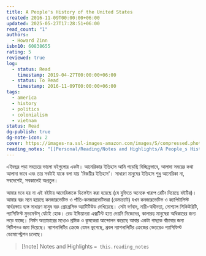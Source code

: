 ```yaml
---
title: A People's History of the United States
created: 2016-11-09T00:00:00+06:00
updated: 2025-05-27T17:28:51+06:00
read_count: "1"
authors:
  - Howard Zinn
isbn10: 60838655
rating: 5
reviewed: true
log:
  - status: Read
    timestamp: 2019-04-27T00:00:00+06:00
  - status: To Read
    timestamp: 2016-11-09T00:00:00+06:00
tags:
  - america
  - history
  - politics
  - colonialism
  - vietnam
status: Read
dg-publish: true
dg-note-icon: 2
cover: https://images-na.ssl-images-amazon.com/images/S/compressed.photo.goodreads.com/books/1494279423i/2767.jpg
reading_notes: "[[Personal/Reading/Notes and Highlights/A People_s History of the United States by Howard Zinn|A People's History of the United States by Howard Zinn]]"
---
```

এইবছর পড়া সবচেয়ে ভালো বইগুলোর একটা। আমেরিকার ইতিহাস আমি পড়েছি বিচ্ছিন্নভাবে, আলাদা সময়ের কথা আলাদা ভাবে এবং তার সবটাই যাকে বলা যায় 'বিজয়ীর ইতিহাস'। সাধারণ মানুষের ইতিহাস শুধু আমেরিকা না, সবদেশেই, সবকালেই অপ্রতুল।  
  
আমার মনে হয় না এই বইটায় আমেরিকাকে ডিফেইম করা হয়েছে (যে যুক্তিতে অনেকে খারাপ রেটিং দিয়েছে বইটির)। আমার বরং মনে হয়েছে কনজারভেটিভ ও পাঁতি-কনজারভেটিভরা (ডেমক্র্যাট) যখন কনজারভেটিভ ও ক্যাপিটালিস্ট স্বার্থরক্ষায় ব্যস্ত সাধারণ মানুষ বরং প্রোগ্রেসিভ অ্যাটিটিউড দেখিয়েছে। সেটা বর্ণবাদ, নারী-স্বাধীনতা, সোশ্যাল সিকিউরিটি, প্যাসিফিস্ট মুভমেন্টস্ যেটাই হোক। রেড ইন্ডিয়ানরা এক্সটিন্ট হতে দেয়নি নিজেদের, কালারড্ মানুষেরা অধিকারের জন্য লড়ে যাচ্ছে। নির্মম অত্যাচারের মধ্যেও শ্রমিক ও কৃষকেরা আন্দোলন করেছে আবার একটা গাছকে বাঁচাবার জন্য পিটিশনও জমা দিয়েছে। ন্যাশনালিটির ক্রেজে যেমন ভুগেছে, প্রবল ন্যাশনালিটির ক্রেজের ভেতরেও প্যাসিফিস্ট ডেমোন্স্ট্রেশন চলেছে।

> [!note] Notes and Highlights
> `= this.reading_notes`
